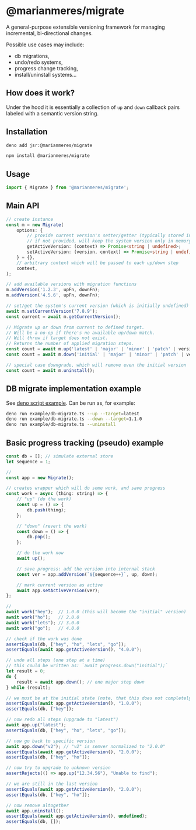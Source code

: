# @marianmeres/migrate

A general-purpose extensible versioning framework for managing incremental, bi-directional 
changes.

Possible use cases may include: 
- db migrations, 
- undo/redo systems,
- progress change tracking,
- install/uninstall systems...

## How does it work?

Under the hood it is essentially a collection of `up` and `down` callback pairs labeled 
with a semantic version string.

## Installation
```sh
deno add jsr:@marianmeres/migrate
```
```sh
npm install @marianmeres/migrate
```

## Usage
```js
import { Migrate } from '@marianmeres/migrate';
```

## Main API

```typescript
// create instance
const m = new Migrate(
    options: {
        // provide current version's setter/getter (typically stored in a db)
        // if not provided, will keep the system version only in memory
        getActiveVersion: (context) => Promise<string | undefined>;
        setActiveVersion: (version, context) => Promise<string | undefined>;
    } = {}, 
    // arbitrary context which will be passed to each up/down step
    context, 
);

// add available versions with migration functions
m.addVersion('1.2.3', upFn, downFn);
m.addVersion('4.5.6', upFn, downFn);

// set/get the system's current version (which is initially undefined)
await m.setCurrentVersion('7.8.9');
const current = await m.getCurrentVersion();

// Migrate up or down from current to defined target.
// Will be a no-op if there's no available up/down match.
// Will throw if target does not exist.
// Returns the number of applied migration steps.
const count = await m.up('latest' | 'major' | 'minor' | 'patch' | version);
const count = await m.down('initial' | 'major' | 'minor' | 'patch' | version);

// special case downgrade, which will remove even the initial version
const count = await m.uninstall();

```

## DB migrate implementation example

See [deno script example](./example/). Can be run as, for example:
```sh
deno run example/db-migrate.ts --up --target=latest
deno run example/db-migrate.ts --down --target=1.1.0
deno run example/db-migrate.ts --uninstall
```

## Basic progress tracking (pseudo) example

```js
const db = []; // simulate external store
let sequence = 1;

//
const app = new Migrate();

// creates wrapper which will do some work, and save progress
const work = async (thing: string) => {
    // "up" (do the work)
    const up = () => {
        db.push(thing);
    };

    // "down" (revert the work)
    const down = () => {
        db.pop();
    };

    // do the work now
    await up();

    // save progress: add the version into internal stack
    const ver = app.addVersion(`${sequence++}`, up, down);

    // mark current version as active
    await app.setActiveVersion(ver);
};

//
await work("hey");  // 1.0.0 (this will become the "initial" version)
await work("ho");   // 2.0.0
await work("lets"); // 3.0.0
await work("go");   // 4.0.0

// check if the work was done
assertEquals(db, ["hey", "ho", "lets", "go"]);
assertEquals(await app.getActiveVersion(), "4.0.0");

// undo all steps (one step at a time)
// this could be written as: `await progress.down("initial");`
let result = 0;
do {
    result = await app.down(); // one major step down
} while (result);

// we must be at the initial state (note, that this does not completely remove all artifacts)
assertEquals(await app.getActiveVersion(), "1.0.0");
assertEquals(db, ["hey"]);

// now redo all steps (upgrade to "latest")
await app.up("latest");
assertEquals(db, ["hey", "ho", "lets", "go"]);

// now go back to specific version
await app.down("v2"); // "v2" is semver normalized to "2.0.0"
assertEquals(await app.getActiveVersion(), "2.0.0");
assertEquals(db, ["hey", "ho"]);

// now try to upgrade to unknown version
assertRejects(() => app.up("12.34.56"), "Unable to find");

// we are still in the last version
assertEquals(await app.getActiveVersion(), "2.0.0");
assertEquals(db, ["hey", "ho"]);

// now remove altogether
await app.uninstall();
assertEquals(await app.getActiveVersion(), undefined);
assertEquals(db, []);
```